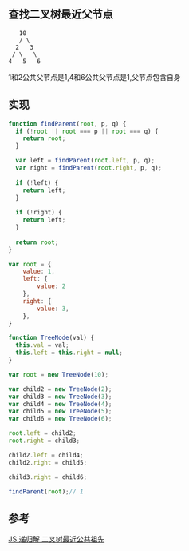 ## 查找二叉树最近父节点
```
   10
   / \
  2   3
 / \   \
4   5   6
```

1和2公共父节点是1,4和6公共父节点是1,父节点包含自身

## 实现
```js
function findParent(root, p, q) {
  if (!root || root === p || root === q) {
    return root;
  }

  var left = findParent(root.left, p, q);
  var right = findParent(root.right, p, q);
  
  if (!left) {
    return left;
  }
  
  if (!right) {
    return left;
  }
  
  return root;
}

var root = {
    value: 1,
    left: {
        value: 2
    },
    right: {
        value: 3,
    },
}

function TreeNode(val) {
  this.val = val;
  this.left = this.right = null;
}

var root = new TreeNode(10);

var child2 = new TreeNode(2);
var child3 = new TreeNode(3);
var child4 = new TreeNode(4);
var child5 = new TreeNode(5);
var child6 = new TreeNode(6);

root.left = child2;
root.right = child3;

child2.left = child4;
child2.right = child5;

child3.right = child6;

findParent(root);// 1
```

## 参考
[JS 递归解 二叉树最近公共祖先](https://leetcode-cn.com/problems/lowest-common-ancestor-of-a-binary-tree/solution/js-di-gui-jie-er-cha-shu-zui-jin-gong-gong-zu-xian/)
